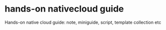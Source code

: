 # hands-on nativecloud guide
Hands-on native cloud guide: note, miniguide, script, template collection etc
